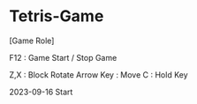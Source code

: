 # Tetris-Game


[Game Role]

F12 : Game Start / Stop Game 

Z,X : Block Rotate
Arrow Key : Move
C : Hold Key 

2023-09-16 Start
